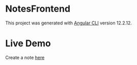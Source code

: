 # NotesFrontend

This project was generated with [Angular CLI](https://github.com/angular/angular-cli) version 12.2.12.

# Live Demo

Create a note [here](https://evansmutwiri.github.io/notes-frontend/)

